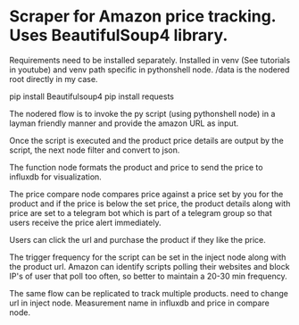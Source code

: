 # Scraper for Amazon price tracking. Uses BeautifulSoup4 library.

Requirements need to be installed separately. Installed in venv (See tutorials in youtube) and venv path specific in pythonshell node. /data is the nodered root directly in my case. 

pip install Beautifulsoup4
pip install requests

The nodered flow is to invoke the py script (using pythonshell node) in a layman friendly manner and provide the amazon URL as input. 

Once the script is executed and the product price details are output by the script, the next node filter and convert to json.

The function node formats the product and price to send the price to influxdb for visualization.

The price compare node compares price against a price set by you for the product and if the price is below the set price, the product details along with price are set to a telegram bot which is part of a telegram group so that users receive the price alert immediately.

Users can click the url and purchase the product if they like the price.

The trigger frequency for the script can be set in the inject node along with the product url. Amazon can identify scripts polling their websites and block IP's of user that poll too often, so better to maintain a 20-30 min frequency.

The same flow can be replicated to track multiple products. need to change url in inject node. Measurement name in influxdb and price in compare node.




